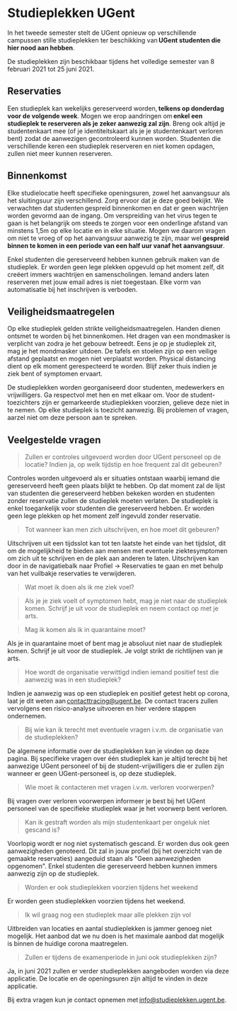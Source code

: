 # Studieplekken UGent 

In het tweede semester stelt de UGent opnieuw op verschillende campussen stille studieplekken ter beschikking van **UGent studenten die hier nood aan hebben**. 

De studieplekken zijn beschikbaar tijdens het volledige semester van 8 februari 2021 tot 25 juni 2021.  

## Reservaties 

Een studieplek kan wekelijks gereserveerd worden, **telkens op donderdag voor de volgende week**. Mogen we erop aandringen om **enkel een studieplek te reserveren als je zeker aanwezig zal zijn**. Breng ook altijd je studentenkaart mee (of je identiteitskaart als je je studentenkaart verloren bent) zodat de aanwezigen gecontroleerd kunnen worden. Studenten die verschillende keren een studieplek reserveren en niet komen opdagen, zullen niet meer kunnen reserveren. 

## Binnenkomst 

Elke studielocatie heeft specifieke openingsuren, zowel het aanvangsuur als het sluitingsuur zijn verschillend. Zorg ervoor dat je deze goed bekijkt. We verwachten dat studenten gespreid binnenkomen en dat er geen wachtrijen worden gevormd aan de ingang. Om verspreiding van het virus tegen te gaan is het belangrijk om steeds te zorgen voor een onderlinge afstand van minstens 1,5m op elke locatie en in elke situatie. Mogen we daarom vragen om niet te vroeg of op het aanvangsuur aanwezig te zijn, maar wel **gespreid binnen te komen in een periode van een half uur vanaf het aanvangsuur**. 

Enkel studenten die gereserveerd hebben kunnen gebruik maken van de studieplek. Er worden geen lege plekken opgevuld op het moment zelf, dit creëert immers wachtrijen en samenscholingen. Iemand anders laten reserveren met jouw email adres is niet toegestaan. Elke vorm van automatisatie bij het inschrijven is verboden. 

## Veiligheidsmaatregelen 

Op elke studieplek gelden strikte veiligheidsmaatregelen. Handen dienen ontsmet te worden bij het binnenkomen. Het dragen van een mondmasker is verplicht van zodra je het gebouw betreedt. Eens je op je studieplek zit, mag je het mondmasker uitdoen. De tafels en stoelen zijn op een veilige afstand geplaatst en mogen niet verplaatst worden. Physical distancing dient op elk moment gerespecteerd te worden. Blijf zeker thuis indien je ziek bent of symptomen ervaart. 

De studieplekken worden georganiseerd door studenten, medewerkers en vrijwilligers. Ga respectvol met hen en met elkaar om. Voor de student-toezichters zijn er gemarkeerde studieplekken voorzien, gelieve deze niet in te nemen. Op elke studieplek is toezicht aanwezig. Bij problemen of vragen, aarzel niet om deze persoon aan te spreken. 

 

## Veelgestelde vragen 

> Zullen er controles uitgevoerd worden door UGent personeel op de locatie? Indien ja, op welk tijdstip en hoe frequent zal dit gebeuren? 

Controles worden uitgevoerd als er situaties ontstaan waarbij iemand die gereserveerd heeft geen plaats blijkt te hebben. Op dat moment zal de lijst van studenten die gereserveerd hebben bekeken worden en studenten zonder reservatie zullen de studieplek moeten verlaten. De studieplek is enkel toegankelijk voor studenten die gereserveerd hebben. Er worden geen lege plekken op het moment zelf ingevuld zonder reservatie. 

> Tot wanneer kan men zich uitschrijven, en hoe moet dit gebeuren? 

Uitschrijven uit een tijdsslot kan tot ten laatste het einde van het tijdslot, dit om de mogelijkheid te bieden aan mensen met eventuele ziektesymptomen om zich uit te schrijven en de plek aan anderen te laten. Uitschrijven kan door in de navigatiebalk naar Profiel -> Reservaties te gaan en met behulp van het vuilbakje reservaties te verwijderen. 

> Wat moet ik doen als ik me ziek voel? 

> Als je je ziek voelt of symptomen hebt, mag je niet naar de studieplek komen. Schrijf je uit voor de studieplek en neem contact op met je arts. 

> Mag ik komen als ik in quarantaine moet? 

Als je in quarantaine moet of bent mag je absoluut niet naar de studieplek komen. Schrijf je uit voor de studieplek. Je volgt strikt de richtlijnen van je arts. 

> Hoe wordt de organisatie verwittigd indien iemand positief test die aanwezig was in een studieplek? 

Indien je aanwezig was op een studieplek en positief getest hebt op corona, laat je dit weten aan contacttracing@ugent.be. De contact tracers zullen vervolgens een risico-analyse uitvoeren en hier verdere stappen ondernemen. 

> Bij wie kan ik terecht met eventuele vragen i.v.m. de organisatie van de studieplekken? 

De algemene informatie over de studieplekken kan je vinden op deze pagina. Bij specifieke vragen over één studieplek kan je altijd terecht bij het aanwezige UGent personeel of bij de student-vrijwilligers die er zullen zijn wanneer er geen UGent-personeel is, op deze studieplek. 

> Wie moet ik contacteren met vragen i.v.m. verloren voorwerpen? 

Bij vragen over verloren voorwerpen informeer je best bij het UGent personeel van de specifieke studieplek waar je het voorwerp bent verloren. 

> Kan ik gestraft worden als mijn studentenkaart per ongeluk niet gescand is? 

Voorlopig wordt er nog niet systematisch gescand. Er worden dus ook geen aanwezigheden genoteerd. Dit zal in jouw profiel (bij het overzicht van de gemaakte reservaties) aangeduid staan als "Geen aanwezigheden opgenomen". Enkel studenten die gereserveerd hebben kunnen immers aanwezig zijn op de studieplek. 

> Worden er ook studieplekken voorzien tijdens het weekend 

Er worden geen studieplekken voorzien tijdens het weekend. 

> Ik wil graag nog een studieplek maar alle plekken zijn vol 

Uitbreiden van locaties en aantal studieplekken is jammer genoeg niet mogelijk. Het aanbod dat we nu doen is het maximale aanbod dat mogelijk is binnen de huidige corona maatregelen. 

> Zullen er tijdens de examenperiode in juni ook studieplekken zijn? 

Ja, in juni 2021 zullen er verder studieplekken aangeboden worden via deze applicatie. De locatie en de openingsuren zijn altijd te vinden in deze applicatie.  

Bij extra vragen kun je contact opnemen met info@studieplekken.ugent.be. 